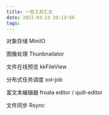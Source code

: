 ```yaml
---
title: 一些工具汇总
date: 2021-03-23 20:13:50
tags:
---
```


对象存储 MiniIO

图像处理 Thunbnailator

文件在线预览 kkFileView

分布式任务调度 xxl-job

富文本编辑器 froala editor / quill-editor

文件同步 Rsync 


